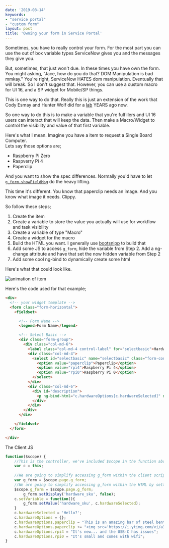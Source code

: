 ```yaml
---
date: '2019-08-14'
keywords:
- "service portal"
- "custom form"
layout: post
title: 'Owning your form in Service Portal'
---
```

Sometimes, you have to really control your form.  For the most part you can 
use the out of box variable types ServiceNow gives you and the messages they give you.

But, sometimes, that just won't due.  In these times you have own the form.  You might
asking, "Jace, how do you do that?  DOM Manipulation is bad mmkay."  You're right, 
ServiceNow HATES dom manipulation.  Eventually that will break.  So I don't suggest that.
However, you can use a custom macro for UI 16, and a SP widget for Mobile/SP things.

This is one way to do that.  Really this is just an extension of the work that Cody Esmay
and Hunter Wolf did for a [lab](https://sndevs.github.io/meetups/decks/sp-portal-custom-inputs/) YEARS ago now.

So one way to do this is to make a variable that you're fulfillers and UI 16 users can interact
that will keep the data.  Then make a Macro/Widget to control the visibility and value of that first variable.

Here's what I mean.  Imagine you have a item to request a Single Board Computer.  
Lets say those options are;

- Raspberry Pi Zero
- Raspverry Pi 4
- Paperclip

And you want to show the spec differences.  Normally you'd have to let 
[`g_form.showFieldMsg`](https://blog.jace.pro/g%5C_form/#mobile-showfieldmsg) do the heavy lifting.

This time it's different.  You know that paperclip needs an image.  And you know what image it needs.  Clippy.

So follow these steps;

1.  Create the item
1.  Create a variable to store the value you actually will use for workflow and task visibility
1.  Create a variable of type "Macro"
1.  Create a widget for the macro
1.  Build the HTML you want.  I generally use [bootsnipp](https://bootsnipp.com/forms) to build that
1.  Add some JS to access `g_form`, hide the variable from Step 2.  Add a ng-change attribute and have that set the now hidden variable from Step 2
1.  Add some cool ng-bind to dynamically create some html

Here's what that could look like.  

![animation of item](/uploads/2019-08-14-sp-own-your-form.gif)

Here's the code used for that example;

```html
<div>
  <!-- your widget template -->
  <form class="form-horizontal">
    <fieldset>

      <!-- Form Name -->
      <legend>Form Name</legend>

      <!-- Select Basic -->
      <div class="form-group">
        <div class="col-md-6">
          <label class="col-md-4 control-label" for="selectbasic">Hardware</label>
          <div class="col-md-4">
            <select id="selectbasic" name="selectbasic" class="form-control" ng-change="c.setVariable()" ng-model="c.hardwareSelected">
              <option value="paperclip">Paperclip</option>
              <option value="rpi4">Raspberry Pi 4</option>
              <option value="rpi0">Raspberry Pi 0</option>
            </select>
          </div>
          <div class="col-md-6">
            <div id="description">
              <p ng-bind-html="c.hardwareOptions[c.hardwareSelected]" ng-model="c.hardwareOptions[c.hardwareSelected]"></p>
            </div>
          </div>
        </div>
      </div>

    </fieldset>
  </form>

</div>
```

The Client JS

```js
function($scope) {
	//This is the controller, we've included $scope in the function above because it's easy to work with
	var c = this;
	
	//We are going to simplify accessing g_form within the client script by setting it as a variable named g_form
	var g_form = $scope.page.g_form;
	//We are going to simplify accessing g_form within the HTML by setting it as a $scope attribute
	$scope.g_form = $scope.page.g_form;
		g_form.setDisplay('hardware_sku', false);
	c.setVariable = function(){
		g_form.setValue('hardware_sku', c.hardwareSelected);
	}
	c.hardwareSelected = 'Hello?';
	c.hardwareOptions = {};
	c.hardwareOptions.paperclip = "This is an amazing bar of steel bent in and important way!";
	c.hardwareOptions.paperclip += "<img src='https://i.ytimg.com/vi/a3qlc2ivES8/hqdefault.jpg' />"
	c.hardwareOptions.rpi4 = "It's new... and the USB-C has issues";
	c.hardwareOptions.rpi0 = "It's small and comes with wifi";
}
```

